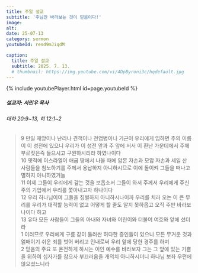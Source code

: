 ```yaml
---
title: 주일 설교
subtitle: '주님만 바라보는 것이 믿음이다!'
image: 
alt:
date: 25-07-13
category: sermon
youtubeId: resd9mJiqdM

caption:
  title: 주일 설교
  subtitle: 2025. 7. 13.
  # thumbnail: https://img.youtube.com/vi/4DpByroni3c/hqdefault.jpg
---
```

{% include youtubePlayer.html id=page.youtubeId %}

##### 설교자: 서민우 목사  

###### 대하 20:9~13, 히 12:1~2  

> 9 만일 재앙이나 난리나 견책이나 전염병이나 기근이 우리에게 임하면 주의 이름이 이 성전에 있으니 우리가 이 성전 앞과 주 앞에 서서 이 환난 가운데에서 주께 부르짖은즉 들으시고 구원하시리라 하였나이다  
> 10 옛적에 이스라엘이 애굽 땅에서 나올 때에 암몬 자손과 모압 자손과 세일 산 사람들을 침노하기를 주께서 용납하지 아니하시므로 이에 돌이켜 그들을 떠나고 멸하지 아니하였거늘  
> 11 이제 그들이 우리에게 갚는 것을 보옵소서 그들이 와서 주께서 우리에게 주신 주의 기업에서 우리를 쫓아내고자 하나이다  
> 12 우리 하나님이여 그들을 징벌하지 아니하시나이까 우리를 치러 오는 이 큰 무리를 우리가 대적할 능력이 없고 어떻게 할 줄도 알지 못하옵고 오직 주만 바라보나이다 하고  
> 13 유다 모든 사람들이 그들의 아내와 자녀와 어린이와 더불어 여호와 앞에 섰더라  
> 1 이러므로 우리에게 구름 같이 둘러싼 허다한 증인들이 있으니 모든 무거운 것과 얽매이기 쉬운 죄를 벗어 버리고 인내로써 우리 앞에 당한 경주를 하며  
> 2 믿음의 주요 또 온전하게 하시는 이인 예수를 바라보자 그는 그 앞에 있는 기쁨을 위하여 십자가를 참으사 부끄러움을 개의치 아니하시더니 하나님 보좌 우편에 앉으셨느니라

